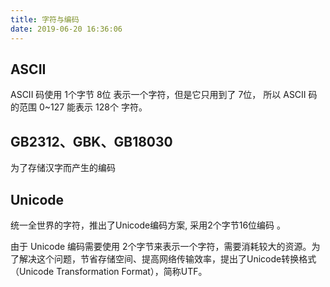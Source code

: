 ```yaml
---
title: 字符与编码
date: 2019-06-20 16:36:06
---
```


## ASCII
ASCII 码使用 1个字节 8位 表示一个字符，但是它只用到了 7位， 所以 ASCII 码的范围 0~127 能表示 128个 字符。

## GB2312、GBK、GB18030
为了存储汉字而产生的编码

## Unicode
统一全世界的字符，推出了Unicode编码方案, 采用2个字节16位编码 。

由于 Unicode 编码需要使用 2个字节来表示一个字符，需要消耗较大的资源。为了解决这个问题，节省存储空间、提高网络传输效率，提出了Unicode转换格式（Unicode Transformation Format），简称UTF。


